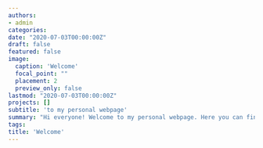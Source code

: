 ```yaml
---
authors:
- admin
categories:
date: "2020-07-03T00:00:00Z"
draft: false
featured: false
image:
  caption: 'Welcome'
  focal_point: ""
  placement: 2
  preview_only: false
lastmod: "2020-07-03T00:00:00Z"
projects: []
subtitle: 'to my personal webpage'
summary: "Hi everyone! Welcome to my personal webpage. Here you can find the most recent news about my research on Palaeolithic Archaeology. This website aims at disseminating my research, including my research interests, recent published papers, projects, news, opportunities, etc. I'll try to keep it up to date as much as I can! Please, keep in touch in case you have questions or share similar research interests."
tags:
title: 'Welcome'
---
```


